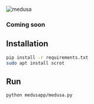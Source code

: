 ![medusa](https://user-images.githubusercontent.com/67185896/197875664-7abe39b5-f78e-45aa-8705-92f44a93fb02.png)
### Coming soon

## Installation
```sh
pip install -r requirements.txt
sudo apt install scrot
```

## Run
```sh
python medusapp/medusa.py
```